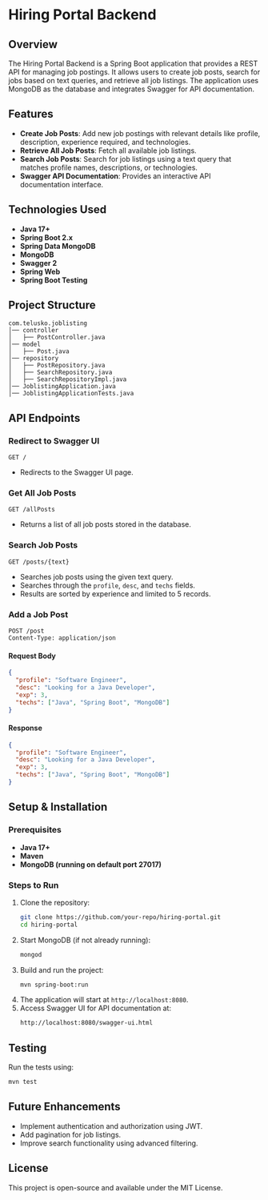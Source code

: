 # Hiring Portal Backend

## Overview
The Hiring Portal Backend is a Spring Boot application that provides a REST API for managing job postings. It allows users to create job posts, search for jobs based on text queries, and retrieve all job listings. The application uses MongoDB as the database and integrates Swagger for API documentation.

## Features
- **Create Job Posts**: Add new job postings with relevant details like profile, description, experience required, and technologies.
- **Retrieve All Job Posts**: Fetch all available job listings.
- **Search Job Posts**: Search for job listings using a text query that matches profile names, descriptions, or technologies.
- **Swagger API Documentation**: Provides an interactive API documentation interface.

## Technologies Used
- **Java 17+**
- **Spring Boot 2.x**
- **Spring Data MongoDB**
- **MongoDB**
- **Swagger 2**
- **Spring Web**
- **Spring Boot Testing**

## Project Structure
```
com.telusko.joblisting
│── controller
│   ├── PostController.java
│── model
│   ├── Post.java
│── repository
│   ├── PostRepository.java
│   ├── SearchRepository.java
│   ├── SearchRepositoryImpl.java
│── JoblistingApplication.java
│── JoblistingApplicationTests.java
```

## API Endpoints
### Redirect to Swagger UI
```http
GET /
```
- Redirects to the Swagger UI page.

### Get All Job Posts
```http
GET /allPosts
```
- Returns a list of all job posts stored in the database.

### Search Job Posts
```http
GET /posts/{text}
```
- Searches job posts using the given text query.
- Searches through the `profile`, `desc`, and `techs` fields.
- Results are sorted by experience and limited to 5 records.

### Add a Job Post
```http
POST /post
Content-Type: application/json
```
#### Request Body
```json
{
  "profile": "Software Engineer",
  "desc": "Looking for a Java Developer",
  "exp": 3,
  "techs": ["Java", "Spring Boot", "MongoDB"]
}
```
#### Response
```json
{
  "profile": "Software Engineer",
  "desc": "Looking for a Java Developer",
  "exp": 3,
  "techs": ["Java", "Spring Boot", "MongoDB"]
}
```

## Setup & Installation
### Prerequisites
- **Java 17+**
- **Maven**
- **MongoDB (running on default port 27017)**

### Steps to Run
1. Clone the repository:
   ```sh
   git clone https://github.com/your-repo/hiring-portal.git
   cd hiring-portal
   ```
2. Start MongoDB (if not already running):
   ```sh
   mongod
   ```
3. Build and run the project:
   ```sh
   mvn spring-boot:run
   ```
4. The application will start at `http://localhost:8080`.
5. Access Swagger UI for API documentation at:
   ```sh
   http://localhost:8080/swagger-ui.html
   ```

## Testing
Run the tests using:
```sh
mvn test
```

## Future Enhancements
- Implement authentication and authorization using JWT.
- Add pagination for job listings.
- Improve search functionality using advanced filtering.

## License
This project is open-source and available under the MIT License.
